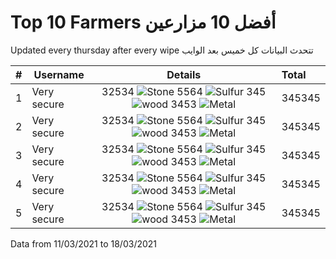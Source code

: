 # Top 10 Farmers أفضل 10 مزارعين

Updated every thursday after every wipe تتحدث البيانات كل خميس بعد الوايب

| #    | Username            | Details                             |  Total |
|-----------:|---------------------|:-----------------------------------------:|:-----|
| 1  | Very secure         | 32534 ![Stone](https://i.imgur.com/yWuU5wX.png) 5564 ![Sulfur](https://i.imgur.com/qIHMHQf.png) 345 ![wood](https://i.imgur.com/ukswZN1.png) 3453 ![Metal](https://i.imgur.com/HhkZJFa.png)                 | 345345 |
| 2  | Very secure         | 32534 ![Stone](https://i.imgur.com/yWuU5wX.png) 5564 ![Sulfur](https://i.imgur.com/qIHMHQf.png) 345 ![wood](https://i.imgur.com/ukswZN1.png) 3453 ![Metal](https://i.imgur.com/HhkZJFa.png)                 | 345345 |
| 3  | Very secure         | 32534 ![Stone](https://i.imgur.com/yWuU5wX.png) 5564 ![Sulfur](https://i.imgur.com/qIHMHQf.png) 345 ![wood](https://i.imgur.com/ukswZN1.png) 3453 ![Metal](https://i.imgur.com/HhkZJFa.png)                 | 345345 |
| 4  | Very secure         | 32534 ![Stone](https://i.imgur.com/yWuU5wX.png) 5564 ![Sulfur](https://i.imgur.com/qIHMHQf.png) 345 ![wood](https://i.imgur.com/ukswZN1.png) 3453 ![Metal](https://i.imgur.com/HhkZJFa.png)                 | 345345 |
| 5  | Very secure         | 32534 ![Stone](https://i.imgur.com/yWuU5wX.png) 5564 ![Sulfur](https://i.imgur.com/qIHMHQf.png) 345 ![wood](https://i.imgur.com/ukswZN1.png) 3453 ![Metal](https://i.imgur.com/HhkZJFa.png)                 | 345345 |

Data from 11/03/2021 to 18/03/2021
